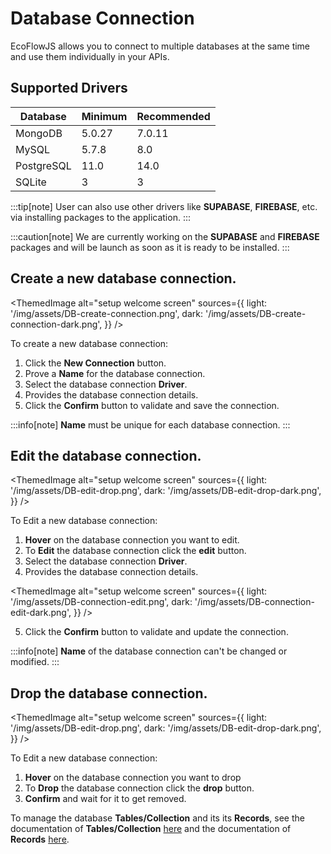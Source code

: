 # Database Connection

EcoFlowJS allows you to connect to multiple databases at the same time and use them individually in your APIs.

## Supported Drivers

| Database   | Minimum | Recommended |
| ---------- | ------- | ----------- |
| MongoDB    | 5.0.27  | 7.0.11      |
| MySQL      | 5.7.8   | 8.0         |
| PostgreSQL | 11.0    | 14.0        |
| SQLite     | 3       | 3           |

:::tip[note]
User can also use other drivers like **SUPABASE**, **FIREBASE**, etc. via installing packages to the application.
:::

:::caution[note]
We are currently working on the **SUPABASE** and **FIREBASE** packages and will be launch as soon as it is ready to be installed.
:::

## Create a new database connection.

<ThemedImage
alt="setup welcome screen"
sources={{
    light: '/img/assets/DB-create-connection.png',
    dark: '/img/assets/DB-create-connection-dark.png',
  }}
/>

To create a new database connection:

1. Click the **New Connection** button.
2. Prove a **Name** for the database connection.
3. Select the database connection **Driver**.
4. Provides the database connection details.
5. Click the **Confirm** button to validate and save the connection.

:::info[note]
**Name** must be unique for each database connection.
:::

## Edit the database connection.

<ThemedImage
alt="setup welcome screen"
sources={{
    light: '/img/assets/DB-edit-drop.png',
    dark: '/img/assets/DB-edit-drop-dark.png',
  }}
/>

To Edit a new database connection:

1. **Hover** on the database connection you want to edit.
2. To **Edit** the database connection click the **edit** button.
3. Select the database connection **Driver**.
4. Provides the database connection details.

<ThemedImage
alt="setup welcome screen"
sources={{
    light: '/img/assets/DB-connection-edit.png',
    dark: '/img/assets/DB-connection-edit-dark.png',
  }}
/>

5. Click the **Confirm** button to validate and update the connection.

:::info[note]
**Name** of the database connection can't be changed or modified.
:::

## Drop the database connection.

<ThemedImage
alt="setup welcome screen"
sources={{
    light: '/img/assets/DB-edit-drop.png',
    dark: '/img/assets/DB-edit-drop-dark.png',
  }}
/>

To Edit a new database connection:

1. **Hover** on the database connection you want to drop
2. To **Drop** the database connection click the **drop** button.
3. **Confirm** and wait for it to get removed.

To manage the database **Tables/Collection** and its its **Records**, see the documentation of **Tables/Collection** [here](./table-creations) and the documentation of **Records** [here](./db-records).

